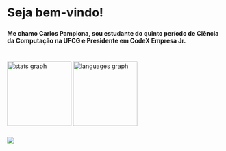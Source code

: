 <h1 align="left">Seja bem-vindo!</h1>

###

<h4 align="left">Me chamo Carlos Pamplona, sou estudante do quinto período de Ciência da Computação na UFCG e Presidente em CodeX Empresa Jr.</h4>

###

<p align="left"></p>

###

<br clear="both">

<div align="left">
  <img src="https://github-readme-stats.vercel.app/api?hide_title=false&hide_rank=false&show_icons=true&include_all_commits=true&count_private=true&disable_animations=true&theme=github_dark&locale=pt-br&hide_border=false&custom_title=Conheça meu GitHub!&username=pamplonacarlos" height="150" alt="stats graph"  />
  <img src="https://github-readme-stats.vercel.app/api/top-langs?locale=en&hide_title=false&layout=compact&card_width=320&langs_count=5&theme=github_dark&hide_border=false&username=pamplonacarlos" height="150" alt="languages graph"  />
</div>

###

<div align="left">
  <img src="https://visitor-badge.laobi.icu/badge?page_id=pamplonacarlos.pamplonacarlos&right_color=deepskyblue&left_text=Visitantes"  />
</div>

###
